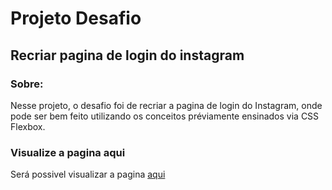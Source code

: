 # Projeto Desafio
## Recriar pagina de login do instagram

### Sobre:

Nesse projeto, o desafio foi de recriar a pagina de login do Instagram, onde pode ser bem feito utilizando os conceitos préviamente ensinados via CSS Flexbox.

### Visualize a pagina aqui

Será possivel visualizar a pagina [aqui](...)